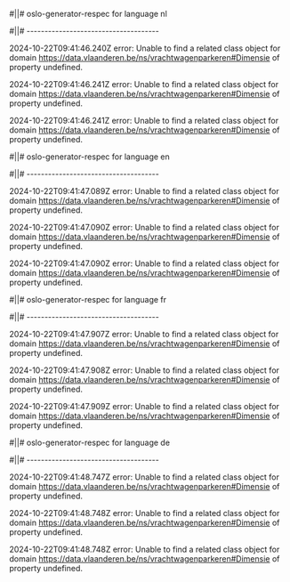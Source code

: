 #||# oslo-generator-respec for language nl  

#||# -------------------------------------  

2024-10-22T09:41:46.240Z error: Unable to find a related class object for domain https://data.vlaanderen.be/ns/vrachtwagenparkeren#Dimensie of property undefined.

2024-10-22T09:41:46.241Z error: Unable to find a related class object for domain https://data.vlaanderen.be/ns/vrachtwagenparkeren#Dimensie of property undefined.

2024-10-22T09:41:46.241Z error: Unable to find a related class object for domain https://data.vlaanderen.be/ns/vrachtwagenparkeren#Dimensie of property undefined.

#||# oslo-generator-respec for language en  

#||# -------------------------------------  

2024-10-22T09:41:47.089Z error: Unable to find a related class object for domain https://data.vlaanderen.be/ns/vrachtwagenparkeren#Dimensie of property undefined.

2024-10-22T09:41:47.090Z error: Unable to find a related class object for domain https://data.vlaanderen.be/ns/vrachtwagenparkeren#Dimensie of property undefined.

2024-10-22T09:41:47.090Z error: Unable to find a related class object for domain https://data.vlaanderen.be/ns/vrachtwagenparkeren#Dimensie of property undefined.

#||# oslo-generator-respec for language fr  

#||# -------------------------------------  

2024-10-22T09:41:47.907Z error: Unable to find a related class object for domain https://data.vlaanderen.be/ns/vrachtwagenparkeren#Dimensie of property undefined.

2024-10-22T09:41:47.908Z error: Unable to find a related class object for domain https://data.vlaanderen.be/ns/vrachtwagenparkeren#Dimensie of property undefined.

2024-10-22T09:41:47.909Z error: Unable to find a related class object for domain https://data.vlaanderen.be/ns/vrachtwagenparkeren#Dimensie of property undefined.

#||# oslo-generator-respec for language de  

#||# -------------------------------------  

2024-10-22T09:41:48.747Z error: Unable to find a related class object for domain https://data.vlaanderen.be/ns/vrachtwagenparkeren#Dimensie of property undefined.

2024-10-22T09:41:48.748Z error: Unable to find a related class object for domain https://data.vlaanderen.be/ns/vrachtwagenparkeren#Dimensie of property undefined.

2024-10-22T09:41:48.748Z error: Unable to find a related class object for domain https://data.vlaanderen.be/ns/vrachtwagenparkeren#Dimensie of property undefined.

